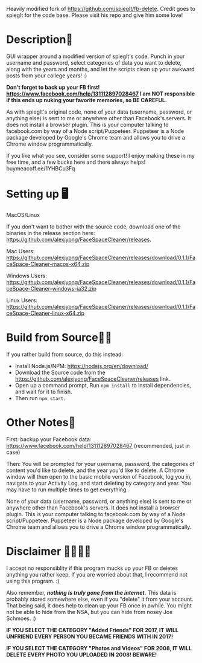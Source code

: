 Heavily modified fork of https://github.com/spieglt/fb-delete.  Credit goes to spieglt for the code base. Please visit his repo and give him some love! 

# Description📖

GUI wrapper around a modified version of spieglt's code.  Punch in your username and password, select categories of data you want to delete, along with the years and months, and let the scripts clean up your awkward posts from your college years! :)

**Don't forget to back up your FB first! https://www.facebook.com/help/131112897028467  I am NOT responsible if this ends up nuking your favorite memories, so BE CAREFUL.**

As with spieglt's original code, none of your data (username, password, or anything else) is sent to me or anywhere other than Facebook's servers. It does not install a browser plugin. This is your computer talking to facebook.com by way of a Node script/Puppeteer. Puppeteer is a Node package developed by Google's Chrome team and allows you to drive a Chrome window programmatically.

If you like what you see, consider some support! I enjoy making these in my free time, and a few bucks here and there always helps! buymeacoff.ee/1YHBCu3Fq

# Setting up 🖥

MacOS/Linux

If you don't want to bother with the source code, download one of the binaries in the release section here: https://github.com/alexjyong/FaceSpaceCleaner/releases.

Mac Users: https://github.com/alexjyong/FaceSpaceCleaner/releases/download/0.1.1/FaceSpace-Cleaner-macos-x64.zip

Windows Users: https://github.com/alexjyong/FaceSpaceCleaner/releases/download/0.1.1/FaceSpace-Cleaner-windows-ia32.zip

Linux Users: https://github.com/alexjyong/FaceSpaceCleaner/releases/download/0.1.1/FaceSpace-Cleaner-linux-x64.zip

# Build from Source🚧🚧
If you rather build from source, do this instead:

* Install Node.js/NPM: https://nodejs.org/en/download/
* Download the Source code from the https://github.com/alexjyong/FaceSpaceCleaner/releases link.
* Open up a command prompt, Run `npm install` to install dependencies, and wait for it to finish.
* Then run `npm start`.


# Other Notes📝
First: backup your Facebook data: https://www.facebook.com/help/131112897028467 (recommended, just in case)

Then: You will be prompted for your username, password, the categories of content you'd like to delete, and the year you'd like to delete. A Chrome window will then open to the basic mobile version of Facebook, log you in, navigate to your Activity Log, and start deleting by category and year. You may have to run multiple times to get everything.

None of your data (username, password, or anything else) is sent to me or anywhere other than Facebook's servers. It does not install a browser plugin. This is your computer talking to facebook.com by way of a Node script/Puppeteer. Puppeteer is a Node package developed by Google's Chrome team and allows you to drive a Chrome window programmatically.


# Disclaimer 🚨🚨🚨🚨
I accept no responsiblity if this program mucks up your FB or deletes anything you rather keep.  If you are worried about that, I recommend not using this program. :)

Also remember, ***nothing is truly gone from the internet.*** This data is probably stored somewhere else, even if you "delete" it from your account. That being said, it does help to clean up your FB once in awhile. You might not be able to hide from the NSA, but you can hide from nosey Joe Schmoes. :)

**IF YOU SELECT THE CATEGORY "Added Friends" FOR 2017, IT WILL UNFRIEND EVERY PERSON YOU BECAME FRIENDS WITH IN 2017!**

**IF YOU SELECT THE CATEGORY "Photos and Videos" FOR 2008, IT WILL DELETE EVERY PHOTO YOU UPLOADED IN 2008! BEWARE!**
